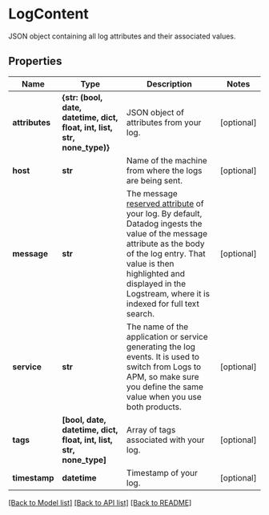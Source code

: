 # LogContent

JSON object containing all log attributes and their associated values.

## Properties

| Name           | Type                                                                      | Description                                                                                                                                                                                                                                                                                                              | Notes      |
| -------------- | ------------------------------------------------------------------------- | ------------------------------------------------------------------------------------------------------------------------------------------------------------------------------------------------------------------------------------------------------------------------------------------------------------------------ | ---------- |
| **attributes** | **{str: (bool, date, datetime, dict, float, int, list, str, none_type)}** | JSON object of attributes from your log.                                                                                                                                                                                                                                                                                 | [optional] |
| **host**       | **str**                                                                   | Name of the machine from where the logs are being sent.                                                                                                                                                                                                                                                                  | [optional] |
| **message**    | **str**                                                                   | The message [reserved attribute](https://docs.datadoghq.com/logs/log_collection/#reserved-attributes) of your log. By default, Datadog ingests the value of the message attribute as the body of the log entry. That value is then highlighted and displayed in the Logstream, where it is indexed for full text search. | [optional] |
| **service**    | **str**                                                                   | The name of the application or service generating the log events. It is used to switch from Logs to APM, so make sure you define the same value when you use both products.                                                                                                                                              | [optional] |
| **tags**       | **[bool, date, datetime, dict, float, int, list, str, none_type]**        | Array of tags associated with your log.                                                                                                                                                                                                                                                                                  | [optional] |
| **timestamp**  | **datetime**                                                              | Timestamp of your log.                                                                                                                                                                                                                                                                                                   | [optional] |

[[Back to Model list]](README.md#documentation-for-models) [[Back to API list]](README.md#documentation-for-api-endpoints) [[Back to README]](README.md)
